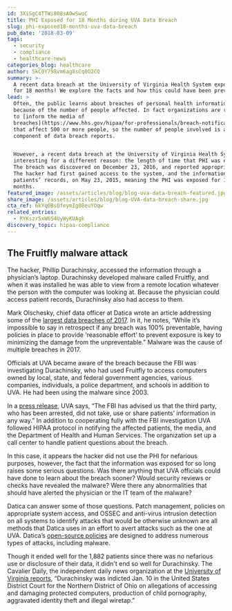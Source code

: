 ```yaml
---
id: 3XiSgC4TTWi808sAOwSwoC
title: PHI Exposed for 18 Months during UVA Data Breach
slug: phi-exposed18-months-uva-data-breach
pub_date: '2018-03-09'
tags:
  - security
  - compliance
  - healthcare-news
categories_blog: healthcare
author: 5kC0Y798vm6ag8sCq0O2CQ
summary: >-
  A recent data breach at the University of Virginia Health System exposed PHI
  for 18 months! We explore the facts and how this could have been prevented.
lead: >
  Often, the public learns about breaches of personal health information (PHI)
  because of the number of people affected. In fact organizations are required
  to [inform the media of
  breaches](https://www.hhs.gov/hipaa/for-professionals/breach-notification/index.html)
  that affect 500 or more people, so the number of people involved is a critical
  component of data breach reports.


  However, a recent data breach at the University of Virginia Health System is
  interesting for a different reason: the length of time that PHI was exposed.
  The breach was discovered on December 23, 2016, and reported appropriately.
  The hacker had first gained access to the system, and the information of 1,882
  patients’ records, on May 23, 2015, meaning the PHI was exposed for 18
  months. 
featured_image: /assets/articles/blog/blog-uva-data-breach-featured.jpg
share_image: /assets/articles/blog/blog-UVA-data-breach-share.jpg
cta_ref: 6kYqOBsQfeymIg08euYOqw
related_entries:
  - RYKszr5xW6S4UyWyKUAgk
discovery_topic: hipaa-compliance
---
```


## The Fruitfly malware attack

The hacker, Phillip Durachinsky, accessed the information through a physician’s laptop. Durachinsky developed malware called Fruitfly, and when it was installed he was able to view from a remote location whatever the person with the computer was looking at. Because the physician could access patient records, Durachinsky also had access to them. 

Mark Olschesky, chief data officer at Datica wrote an article addressing some of the [largest data breaches of 2017](https://datica.com/blog/facing-down-the-largest-breaches-of-2017-with-daticas-open-source-policies/). In it, he notes, “While it’s impossible to say in retrospect if any breach was 100% preventable, having policies in place to provide ‘reasonable effort’ to prevent exposure is key to minimizing the damage from the unpreventable.” Malware was the cause of multiple breaches in 2017. 

Officials at UVA became aware of the breach because the FBI was investigating Durachinsky, who had used Fruitfly to access computers owned by local, state, and federal government agencies, various companies, individuals, a police department, and schools in addition to UVA. He had been using the malware since 2003. 

In a [press release](https://uvahealth.com/privacy-notice-for-uva-health-system-patients), UVA says, “The FBI has advised us that the third party, who has been arrested, did not take, use or share patients’ information in any way.” In addition to cooperating fully with the FBI investigation UVA followed HIPAA protocol in notifying the affected patients, the media, and the Department of Health and Human Services. The organization set up a call center to handle patient questions about the breach. 

In this case, it appears the hacker did not use the PHI for nefarious purposes, however, the fact that the information was exposed for so long raises some serious questions. Was there anything that UVA officials could have done to learn about the breach sooner? Would security reviews or checks have revealed the malware? Were there any abnormalities that should have alerted the physician or the IT team of the malware? 

Datica can answer some of those questions. Patch management, policies on appropriate system access, and OSSEC and anti-virus intrusion detection on all systems to identify attacks that would be otherwise unknown are all methods that Datica uses in an effort to avert attacks such as the one at UVA. Datica’s [open-source policies](https://policy.datica.com/#1-introduction) are designed to address numerous types of attacks, including malware. 

Though it ended well for the 1,882 patients since there was no nefarious use or disclosure of their data, it didn't end so well for Durachinsky. The Cavalier Daily, the independent daily news organization at the [University of Virginia reports](http://www.cavalierdaily.com/article/2018/02/records-of-1882-uva-patients-impacted-by-security-breach), “Durachinsky was indicted Jan. 10 in the United States District Court for the Northern District of Ohio on allegations of accessing and damaging protected computers, production of child pornography, aggravated identity theft and illegal wiretap.” 




  